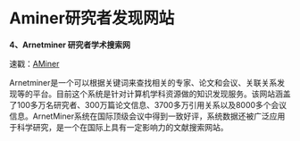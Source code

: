 # Aminer研究者发现网站




**4、Arnetminer 研究者学术搜索网**

速戳：[AMiner](https://cn.aminer.org/)

  


  

Arnetminer是一个可以根据关键词来查找相关的专家、论文和会议、关联关系发现等的平台。目前这个系统是针对计算机学科资源做的知识发现服务。该网站涵盖了100多万名研究者、300万篇论文信息、3700多万引用关系以及8000多个会议信息。ArnetMiner系统在国际顶级会议中得到一致好评，系统数据还被广泛应用于科学研究，是一个在国际上具有一定影响力的文献搜索网站。

  




















